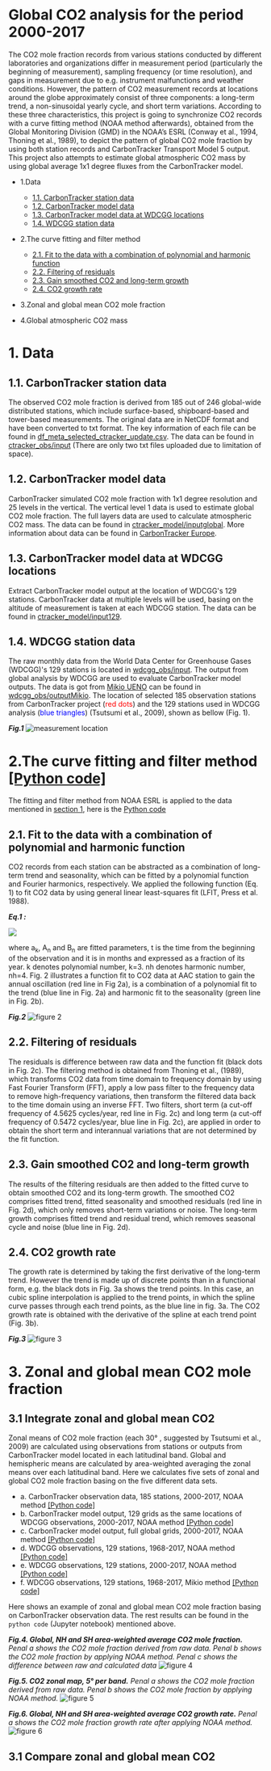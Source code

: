 
# Global CO2 analysis for the period 2000-2017

The CO2 mole fraction records from various stations conducted by different laboratories and organizations differ in measurement period (particularly the beginning of measurement), sampling frequency (or time resolution), and gaps in measurement due to e.g. instrument malfunctions and weather conditions. However, the pattern of CO2 measurement records at locations around the globe approximately consist of three components: a long-term trend, a non-sinusoidal yearly cycle, and short term variations. According to these three characteristics, this project is going to synchronize CO2 records with a curve fitting method (NOAA method afterwards), obtained from the Global Monitoring Division (GMD) in the NOAA’s ESRL (Conway et al., 1994, Thoning et al., 1989), to depict the pattern of global CO2 mole fraction by using both station records and CarbonTracker Transport Model 5 output. This project also attempts to estimate global atmospheric CO2 mass by using global average 1x1 degree fluxes from the CarbonTracker model.

- 1.Data
    - [1.1. CarbonTracker station data](#Carbontracker_stations_selection)
    - [1.2. CarbonTracker model data](#Carbontracker_model_data)
    - [1.3. CarbonTracker model data at WDCGG locations](#Carbontracker_model_data_WDCGG)
    - [1.4. WDCGG station data](#WDCGG_station_data)
- 2.The curve fitting and filter method
    - [2.1. Fit to the data with a combination of polynomial and harmonic function](#curve_fit)
    - [2.2. Filtering of residuals](#filter_residuals)
    - [2.3. Gain smoothed CO2 and long-term growth](#smoothed_co2)
    - [2.4. CO2 growth rate](#growth_rate)
- 3.Zonal and global mean CO2 mole fraction
    
- 4.Global atmospheric CO2 mass
    
<a name="Carbontracker_station_data"></a>
# 1. Data
## 1.1. CarbonTracker station data
The observed CO2 mole fraction is derived from 185 out of 246 global-wide distributed stations, which include surface-based, shipboard-based and tower-based measurements. The original data are in NetCDF format and have been converted to txt format. The key information of each file can be found in [df_meta_selected_ctracker_update.csv](/data/ctracker_obs/df_meta_selected_ctracker_update.csv). The data can be found in [ctracker_obs/input](/data/ctracker_obs/input) (There are only two txt files uploaded due to limitation of space). 

<a name="Carbontracker_model_data"></a>
## 1.2. CarbonTracker model data
CarbonTracker simulated CO2 mole fraction with 1x1 degree resolution and 25 levels in the vertical. The vertical level 1 data is used to estimate global CO2 mole fraction. The full layers data are used to calculate atmospheric CO2 mass. The data can be found in [ctracker_model/inputglobal](/data/ctracker_model/inputglobal). More information about data can be found in [CarbonTracker Europe](https://www.carbontracker.eu/).

<a name="Carbontracker_model_data_WDCGG"></a>
## 1.3. CarbonTracker model data at WDCGG locations
Extract CarbonTracker model output at the location of WDCGG's 129 stations. CarbonTracker data at multiple levels will be used, basing on the altitude of measurement is taken at each WDCGG station. The data can be found in [ctracker_model/input129](/data/ctracker_model/input129).

<a name="WDCGG_station_data"></a>
## 1.4. WDCGG station data
The raw monthly data from the World Data Center for Greenhouse Gases (WDCGG)'s 129 stations is located in [wdcgg_obs/input](/data/wdcgg_obs/input). The output from global analysis by WDCGG are used to evaluate CarbonTracker model outputs. The data is got from [Mikio UENO](https://community.wmo.int/contacts/dr-mikio-ueno) can be found in [wdcgg_obs/outputMikio](/data/wdcgg_obs/outputMikio).
The location of selected 185 observation stations from CarbonTracker project (<font color=red>red dots</font>) and the 129 stations used in WDCGG analysis (<font color=blue>blue triangles</font>)  (Tsutsumi et al., 2009), shown as bellow (Fig. 1).

***Fig.1***
![measurement location](/images/observation_location.png)

<a name="curve_fit"></a>
# 2.The curve fitting and filter method [[Python code]](/code/fit_filter_noaa.ipynb)
The fitting and filter method from NOAA ESRL is applied to the data mentioned in [section 1](#Carbontracker_station_data), here is the [Python code](/code/fit_filter_noaa.ipynb)
## 2.1. Fit to the data with a combination of polynomial and harmonic function
CO2 records from each station can be abstracted as a combination of long-term trend and seasonality, which can be fitted by a polynomial function and Fourier harmonics, respectively. We applied the following function (Eq. 1) to fit CO2 data by using general linear least-squares fit (LFIT, Press et al. 1988).

***Eq.1  :***

![](http://www.sciweavers.org/upload/Tex2Img_1592493141/render.png)  

where a<sub>k</sub>, A<sub>n</sub> and B<sub>n</sub> are fitted parameters, t is the time from the beginning of the observation and it is in months and expressed as a fraction of its year. k denotes polynomial number, k=3. nh denotes harmonic number, nh=4. Fig. 2 illustrates a function fit to CO2 data at AAC station to gain the annual oscillation (red line in Fig 2a), is a combination of a polynomial fit to the trend (blue line in Fig. 2a) and harmonic fit to the seasonality (green line in Fig. 2b). 

***Fig.2***
![figure 2](/images/figure2.png)

<a name="filter_residuals"></a>
## 2.2. Filtering of residuals
The residuals is difference between raw data and the function fit (black dots in Fig. 2c). The filtering method is obtained from Thoning et al., (1989), which transforms CO2 data from time domain to frequency domain by using Fast Fourier Transform (FFT), apply a low pass filter to the frequency data to remove high-frequency variations, then transform the filtered data back to the time domain using an inverse FFT. Two filters, short term (a cut-off frequency of 4.5625 cycles/year, red line in Fig. 2c) and long term (a cut-off frequency of 0.5472 cycles/year, blue line in Fig. 2c), are applied in order to obtain the short term and interannual variations that are not determined by the fit function.

<a name="smoothed_co2"></a>
## 2.3. Gain smoothed CO2 and long-term growth  
The results of the filtering residuals are then added to the fitted curve to obtain smoothed CO2 and its long-term growth. The smoothed CO2 comprises fitted trend, fitted seasonality and smoothed residuals (red line in Fig. 2d), which only removes short-term variations or noise. The long-term growth comprises fitted trend and residual trend, which removes seasonal cycle and noise (blue line in Fig. 2d).

<a name="growth_rate"></a>
## 2.4. CO2 growth rate
The growth rate is determined by taking the first derivative of the long-term trend. However the trend is made up of discrete points than in a functional form, e.g. the black dots in Fig. 3a shows the trend points. In this case, an cubic spline interpolation is applied to the trend points, in which the spline curve passes through each trend points, as the blue line in fig. 3a. The CO2 growth rate is obtained with the derivative of the spline at each trend point (Fig. 3b).

***Fig.3***
![figure 3](/images/figure3.png)

# 3. Zonal and global mean CO2 mole fraction
## 3.1 Integrate zonal and global mean CO2
Zonal means of CO2 mole fraction (each 30° , suggested by Tsutsumi et al., 2009) are calculated using observations from stations or outputs from CarbonTracker model located in each latitudinal band. Global and hemispheric means are calculated by area-weighted averaging the zonal means over each latitudinal band. Here we calculates five sets of zonal and global CO2 mole fraction basing on the five different data sets.
- a. CarbonTracker observation data, 185 stations, 2000-2017, NOAA method [[Python code]](/codes/cal_zonal_global_co2_ctracker_obs.ipynb)
- b. CarbonTracker model output, 129 grids as the same locations of WDCGG observations, 2000-2017, NOAA method [[Python code]](/codes/cal_zonal_global_co2_ctracker_model_129p.ipynb)
- c. CarbonTracker model output, full global grids, 2000-2017, NOAA method [[Python code]](/codes/cal_zonal_global_co2_ctracker_model_global.ipynb)
- d. WDCGG observations, 129 stations, 1968-2017, NOAA method [[Python code]](/codes/cal_zonal_global_co2_wdcgg_noaa.ipynb)
- e. WDCGG observations, 129 stations, 2000-2017, NOAA method [[Python code]](/codes/cal_zonal_global_co2_wdcgg_noaa_from2000.ipynb)
- f. WDCGG observations, 129 stations, 1968-2017, Mikio method [[Python code]](/codes/cal_zonal_global_co2_wdcgg_mikio.ipynb)

Here shows an example of zonal and global mean CO2 mole fraction basing on CarbonTracker observation data. The rest results can be found in the `python code` (Jupyter notebook) mentioned above. 

***Fig.4. Global, NH and SH area-weighted average CO2 mole fraction.***
*Penal a shows the CO2 mole fraction derived from raw data. Penal b shows the CO2 mole fraction by applying NOAA method. Penal c shows the difference between raw and calculated data*
![figure 4](/images/figure4.png)

***Fig.5. CO2 zonal map, 5° per band.***
*Penal a shows the CO2 mole fraction derived from raw data. Penal b shows the CO2 mole fraction by applying NOAA method.*
![figure 5](/images/figure5.png)

***Fig.6. Global, NH and SH area-weighted average CO2 growth rate.***
*Penal a shows the CO2 mole fraction growth rate after applying NOAA method.*
![figure 6](/images/figure6.png)

## 3.1 Compare zonal and global mean CO2

